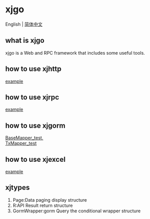 # xjgo

English | [简体中文](README-cn.md)

## what is xjgo
xjgo is a Web and RPC framework that includes some useful tools.

## how to use xjhttp 
[example](examples/httpdemo/httpdemo.go)

## how to use xjrpc
[example](examples/rpcdemo)

## how to use xjgorm
[BaseMapper_test.](xjgorm/BaseMapper_test.go)  
[TxMapper_test](xjgorm/TxMapper_test.go)  

## how to use xjexcel
[example](examples/exceldemo/exceldemo.go)

## xjtypes
1. Page:Data paging display structure
2. R:API Result return structure
3. GormWrapper:gorm Query the conditional wrapper structure
